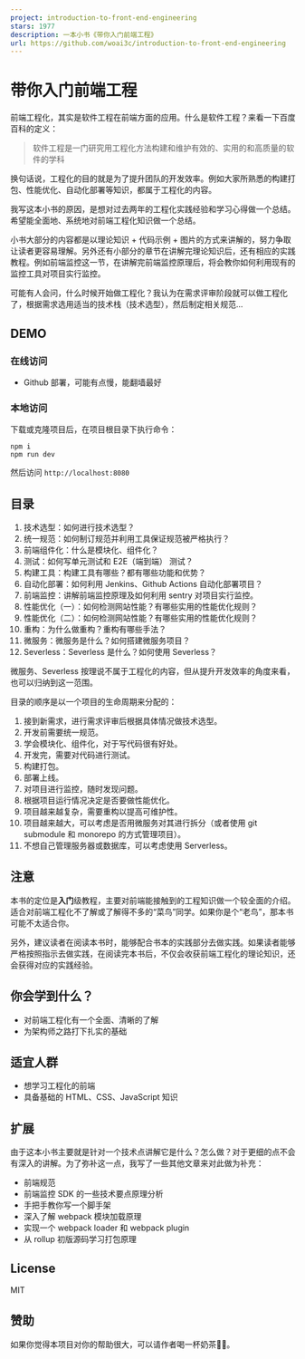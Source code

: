 ```yaml
---
project: introduction-to-front-end-engineering
stars: 1977
description: 一本小书《带你入门前端工程》
url: https://github.com/woai3c/introduction-to-front-end-engineering
---
```


带你入门前端工程
========

前端工程化，其实是软件工程在前端方面的应用。什么是软件工程？来看一下百度百科的定义：

> 软件工程是一门研究用工程化方法构建和维护有效的、实用的和高质量的软件的学科

换句话说，工程化的目的就是为了提升团队的开发效率。例如大家所熟悉的构建打包、性能优化、自动化部署等知识，都属于工程化的内容。

我写这本小书的原因，是想对过去两年的工程化实践经验和学习心得做一个总结。希望能全面地、系统地对前端工程化知识做一个总结。

小书大部分的内容都是以理论知识 + 代码示例 + 图片的方式来讲解的，努力争取让读者更容易理解。另外还有小部分的章节在讲解完理论知识后，还有相应的实践教程。例如前端监控这一节，在讲解完前端监控原理后，将会教你如何利用现有的监控工具对项目实行监控。

可能有人会问，什么时候开始做工程化？我认为在需求评审阶段就可以做工程化了，根据需求选用适当的技术栈（技术选型），然后制定相关规范...

DEMO
----

### 在线访问

-   Github 部署，可能有点慢，能翻墙最好

### 本地访问

下载或克隆项目后，在项目根目录下执行命令：

```
npm i
npm run dev
```

然后访问 `http://localhost:8080`

目录
--

1.  技术选型：如何进行技术选型？
2.  统一规范：如何制订规范并利用工具保证规范被严格执行？
3.  前端组件化：什么是模块化、组件化？
4.  测试：如何写单元测试和 E2E（端到端） 测试？
5.  构建工具：构建工具有哪些？都有哪些功能和优势？
6.  自动化部署：如何利用 Jenkins、Github Actions 自动化部署项目？
7.  前端监控：讲解前端监控原理及如何利用 sentry 对项目实行监控。
8.  性能优化（一）：如何检测网站性能？有哪些实用的性能优化规则？
9.  性能优化（二）：如何检测网站性能？有哪些实用的性能优化规则？
10.  重构：为什么做重构？重构有哪些手法？
11.  微服务：微服务是什么？如何搭建微服务项目？
12.  Severless：Severless 是什么？如何使用 Severless？

微服务、Severless 按理说不属于工程化的内容，但从提升开发效率的角度来看，也可以归纳到这一范围。

目录的顺序是以一个项目的生命周期来分配的：

1.  接到新需求，进行需求评审后根据具体情况做技术选型。
2.  开发前需要统一规范。
3.  学会模块化、组件化，对于写代码很有好处。
4.  开发完，需要对代码进行测试。
5.  构建打包。
6.  部署上线。
7.  对项目进行监控，随时发现问题。
8.  根据项目运行情况决定是否要做性能优化。
9.  项目越来越复杂，需要重构以提高可维护性。
10.  项目越来越大，可以考虑是否用微服务对其进行拆分（或者使用 git submodule 和 monorepo 的方式管理项目）。
11.  不想自己管理服务器或数据库，可以考虑使用 Serverless。

注意
--

本书的定位是**入门**级教程，主要对前端能接触到的工程知识做一个较全面的介绍。适合对前端工程化不了解或了解得不多的“菜鸟”同学。如果你是个“老鸟”，那本书可能不太适合你。

另外，建议读者在阅读本书时，能够配合书本的实践部分去做实践。如果读者能够严格按照指示去做实践，在阅读完本书后，不仅会收获前端工程化的理论知识，还会获得对应的实践经验。

你会学到什么？
-------

-   对前端工程化有一个全面、清晰的了解
-   为架构师之路打下扎实的基础

适宜人群
----

-   想学习工程化的前端
-   具备基础的 HTML、CSS、JavaScript 知识

扩展
--

由于这本小书主要就是针对一个技术点讲解它是什么？怎么做？对于更细的点不会有深入的讲解。为了弥补这一点，我写了一些其他文章来对此做为补充：

-   前端规范
-   前端监控 SDK 的一些技术要点原理分析
-   手把手教你写一个脚手架
-   深入了解 webpack 模块加载原理
-   实现一个 webpack loader 和 webpack plugin
-   从 rollup 初版源码学习打包原理

License
-------

MIT

赞助
--

如果你觉得本项目对你的帮助很大，可以请作者喝一杯奶茶🎁😉。
